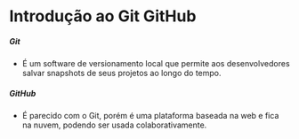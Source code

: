 # Introdução ao Git GitHub


##### Git
- É um software de versionamento local que permite aos desenvolvedores salvar snapshots de seus projetos ao longo do tempo.

##### GitHub
- É parecido com o Git, porém é uma plataforma baseada na web e fica na nuvem, podendo ser usada colaborativamente.

